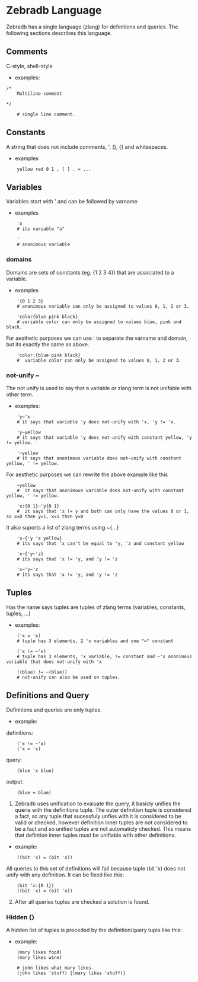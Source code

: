 # Zebradb Language

Zebradb has a single language (zlang) for definitions and queries. 
The following sections describes this language.

## Comments

C-style, shell-style

* examples:
```
/*
    Multiline comment

*/
```

```
    # single line comment.
```

## Constants 

A string that does not include comments, ', (), {} and whitespaces.

* examples
```
    yellow red 0 1 , [ ] . = ...
```

## Variables

Variables start with ' and can be followed by varname

* examples

```
    'a   
    # its variable "a"
```

```
    ' 
    # anonimous variable
```

### domains

Domains are sets of constants (eg. {1 2 3 4}) that are associated to a variable. 

* examples

```
    '{0 1 2 3}   
    # anonimous variable can only be assigned to values 0, 1, 2 or 3.
```

```
    'color{blue pink black}  
    # variable color can only be assigned to values blue, pink and black.
```

For aesthetic purposes we can use : to separate the varname and domain, but its exactly the same as above.

```
    'color:{blue pink black}  
    #  variable color can only be assigned to values 0, 1, 2 or 3.
```

### not-unify ~

The not unify is used to say that a variable or zlang term is not unifable 
with other term.

* examples:

```
    'y~'x  
    # it says that variable 'y does not-unify with 'x, 'y != 'x.
```

```
    'y~yellow  
    # it says that variable 'y does not-unify with constant yellow, 'y != yellow.
```

```
    '~yellow  
    # it says that anonimous variable does not-unify with constant yellow, ' != yellow.
```

For aesthetic purposes we can rewrite the above example like this

```
    ~yellow  
    #  it says that anonimous variable does not-unify with constant yellow, ' != yellow.
```

```
    'x:{0 1}~'y{0 1}  
    #  it says that 'x != y and both can only have the values 0 or 1, so x=0 then y=1, x=1 then y=0
```

It also suports a list of zlang terms using ~{...}

```
    'x~{'y 'z yellow} 
    # its says that 'x can't be equal to 'y, 'z and constant yellow  
```

```
    'x~{'y~'z} 
    # its says that 'x != 'y, and 'y != 'z  
```

```
    'x~'y~'z 
    # its says that 'x != 'y, and 'y != 'z  
```

## Tuples

Has the name says tuples are tuples of zlang terms (variables, constants, tuples, ...)

* examples:

```
    ('x = 'x) 
    # tuple has 3 elements, 2 'x variables and one "=" constant
```

```
    ('x != ~'x) 
    # tuple has 3 elements, 'x variable, != constant and ~'x anonimous variable that does not-unify with 'x
```

```
    ((blue) != ~(blue)) 
    # not-unify can also be used on tuples.
```

## Definitions and Query

Definitions and queries are only tuples. 

* example:

definitions:

```
    ('x != ~'x)
    ('x = 'x)
```

query:

```
    (blue 'x blue)
```

output:

```
    (blue = blue)
```

1. Zebradb uses unification to evaluate the query, it basicly unifies the querie with the definitions tuple. 
The outer definition tuple is considered a fact, so any tuple that sucessfuly unfies with it is considered to be valid or checked, however definition inner tuples are not considered to be a fact and so unified tuples are not automaticly checked.
This means that defintion inner tuples must be unifiable with other definitions.

* example:
```
    ((bit 'x) = (bit 'x))
```
    
All queries to this set of definitions will fail because tuple (bit 'x)  does not unify with any definition.
It can be fixed like this:

```
    (bit 'x:{0 1})
    ((bit 'x) = (bit 'x))
```


2. After all queries tuples are checked a solution is found.

### Hidden {}

A hidden list of tuples is preceded by the definition/query tuple like this:

* example:
```
    (mary likes food)
    (mary likes wine)

    # john likes what mary likes.
    (john likes 'stuff) {(mary likes 'stuff)}

```
